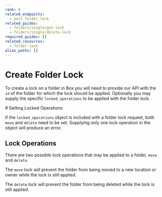 ```yaml
---
rank: 8
related_endpoints:
  - post_folder_lock
related_guides:
  - folders/single/get-lock
  - folders/single/delete-lock
required_guides: []
related_resources:
  - folder-lock
alias_paths: []
---
```


# Create Folder Lock

To create a lock on a folder in Box you will need to provide our API with the
`id` of the folder for which the lock should be applied. Optionally you may
supply the specific `locked_operations` to be applied with the folder lock.

<Samples id='post_folder_locks' />

<Message type='notice'>
  # Setting Locked Operations

  If the `locked_operations` object is included with a folder lock request,
  both `move` and `delete` need to be set. Supplying only one lock operation in
  the object will produce an error.
</Message>

## Lock Operations

There are two possible lock operations that may be applied to a folder, `move`
and `delete`.

The `move` lock will prevent the folder from being moved to a new location or
owner while the lock is still applied.

The `delete` lock will prevent the folder from being deleted while the lock is
still applied.